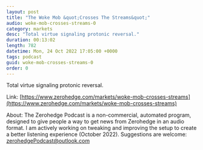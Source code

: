 ```yaml
---
layout: post
title: "The Woke Mob &quot;Crosses The Streams&quot;"
audio: woke-mob-crosses-streams-0
category: markets
desc: "Total virtue signaling protonic reversal."
duration: 00:13:02
length: 782
datetime: Mon, 24 Oct 2022 17:05:00 +0000
tags: podcast
guid: woke-mob-crosses-streams-0
order: 0
---
```

Total virtue signaling protonic reversal.

Link: [https://www.zerohedge.com/markets/woke-mob-crosses-streams](https://www.zerohedge.com/markets/woke-mob-crosses-streams)

About: The Zerohedge Podcast is a non-commercial, automated program, designed to give people a way to get news from Zerohedge in an audio format.  I am actively working on tweaking and improving the setup to create a better listening experience (October 2022).  Suggestions are welcome: [zerohedgePodcast@outlook.com](mailto:zerohedgePodcast@outlook.com)